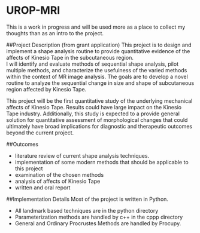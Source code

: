 # UROP-MRI

This is a work in progress and will be used more as a place to collect my thoughts than as an intro to the project.  


##Project Description (from grant application)
This project is to design and implement a shape analysis routine to provide quantitative evidence of the affects of Kinesio Tape in the subcutaneous region.  
I will identify and evaluate methods of sequential shape analysis, pilot multiple methods, and characterize the usefulness of the varied methods within the context of MR image analysis.  The goals are to develop a novel routine to analyze the sequential change in size and shape of subcutaneous region affected by Kinesio Tape. 

This project will be the first quantitative study of the underlying mechanical affects of Kinesio Tape. Results could have large impact on the Kinesio Tape industry. Additionally, this study is expected to a provide general solution for quantitative assessment of morphological changes that could ultimately have broad implications for diagnostic and therapeutic outcomes beyond the current project.  



##Outcomes

 * literature review of current shape analysis techniques. 
 * implementation of some modern methods that should be applicable to this project
 * examination of the chosen methods
 * analysis of affects of Kinesio Tape
 * written and oral report



##Implementation Details
Most of the project is written in Python.

 * All landmark based techniques are in the python directory
 * Parameterization methods are handled by c++ in the cppp directory
 * General and Ordinary Procrustes Methods are handled by Procupy.






